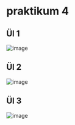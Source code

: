 # praktikum 4

## Ül 1
![image](https://github.com/MarkusMannil/Andmeturve_mannil/assets/83127947/169a1671-a1ed-4d3b-8cb4-c43fb133052a)

## Ül 2
![image](https://github.com/MarkusMannil/Andmeturve_mannil/assets/83127947/1bae7fee-4ff4-4db3-9a1c-b87f9c9c3967)
## Ül 3
![image](https://github.com/MarkusMannil/Andmeturve_mannil/assets/83127947/e0a4aa28-b41d-47b4-9ecd-b665f6e61b91)

